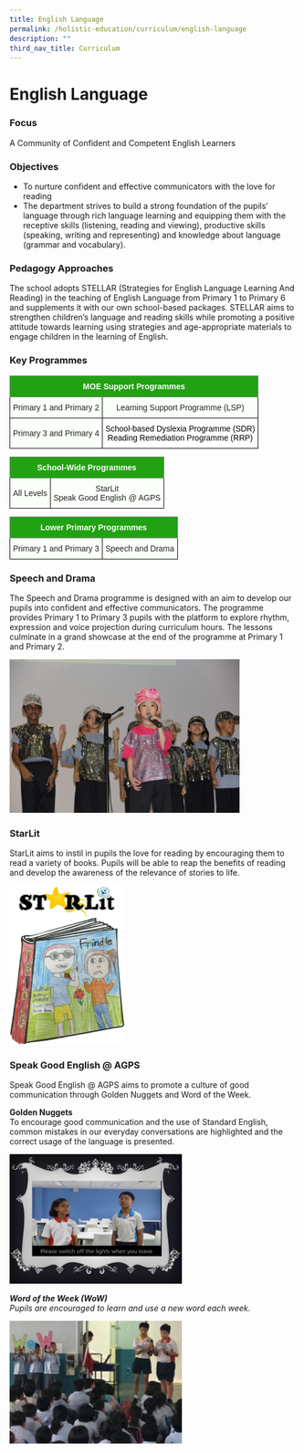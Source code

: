 ```yaml
---
title: English Language
permalink: /holistic-education/curriculum/english-language
description: ""
third_nav_title: Curriculum
---
```

English Language
================
### Focus
A Community of Confident and Competent English Learners
### Objectives
*   To nurture confident and effective communicators with the love for reading
*   The department strives to build a strong foundation of the pupils’ language through rich language learning and equipping them with the receptive skills (listening, reading and viewing), productive skills (speaking, writing and representing) and knowledge about language (grammar and vocabulary).

### Pedagogy Approaches
The school adopts STELLAR (Strategies for English Language Learning And Reading) in the teaching of English Language from Primary 1 to Primary 6 and supplements it with our own school-based packages. STELLAR aims to strengthen children’s language and reading skills while promoting a positive attitude towards learning using strategies and age-appropriate materials to engage children in the learning of English.
### Key Programmes
<style type="text/css">
.tg  {border-collapse:collapse;border-spacing:0;}
.tg td{border-color:black;border-style:solid;border-width:1px;font-family:Arial, sans-serif;font-size:14px;
  overflow:hidden;padding:10px 5px;word-break:normal;}
.tg th{border-color:black;border-style:solid;border-width:1px;font-family:Arial, sans-serif;font-size:14px;
  font-weight:normal;overflow:hidden;padding:10px 5px;word-break:normal;}
.tg .tg-rk1q{background-color:#22A114;border-color:inherit;color:#FBFFFA;font-weight:bold;text-align:center;vertical-align:middle}
.tg .tg-s6uv{background-color:#FBFFFA;color:#222;text-align:center;vertical-align:middle}
.tg .tg-lygy{background-color:#FFF;color:#222;text-align:center;vertical-align:top}
</style>
<table class="tg">
<thead>
  <tr>
    <th colspan="2" class="tg-rk1q"><span style="color:#FBFFFA;background-color:#22A114">MOE Support Programmes</span></th>
  </tr>
</thead>
<tbody>
  <tr>
    <td class="tg-s6uv"><span style="color:#222;background-color:#FBFFFA">Primary 1 and Primary 2</span></td>
    <td class="tg-s6uv"><span style="color:#222;background-color:#FBFFFA">Learning Support Programme (LSP)</span><br></td>
  </tr>
  <tr>
    <td class="tg-s6uv"><span style="color:#222;background-color:#FBFFFA">Primary 3 and Primary 4</span><br></td>
    <td class="tg-lygy"><span style="font-weight:normal;color:#000;background-color:#FFF">School-based Dyslexia Programme (SDR)</span><br><span style="font-weight:normal;color:#000;background-color:#FFF">Reading Remediation Programme (RRP)</span></td>
  </tr>
</tbody>
</table>
<style type="text/css">
.tg  {border-collapse:collapse;border-spacing:0;}
.tg td{border-color:black;border-style:solid;border-width:1px;font-family:Arial, sans-serif;font-size:14px;
  overflow:hidden;padding:10px 5px;word-break:normal;}
.tg th{border-color:black;border-style:solid;border-width:1px;font-family:Arial, sans-serif;font-size:14px;
  font-weight:normal;overflow:hidden;padding:10px 5px;word-break:normal;}
.tg .tg-rk1q{background-color:#22A114;border-color:inherit;color:#FBFFFA;font-weight:bold;text-align:center;vertical-align:middle}
.tg .tg-s6uv{background-color:#FBFFFA;color:#222;text-align:center;vertical-align:middle}
</style>
<table class="tg">
<thead>
  <tr>
    <th colspan="2" class="tg-rk1q"><span style="color:#FBFFFA;background-color:#22A114">School-Wide Programmes</span></th>
  </tr>
</thead>
<tbody>
  <tr>
    <td class="tg-s6uv"><span style="color:#222;background-color:#FBFFFA">All Levels</span></td>
    <td class="tg-s6uv"><span style="color:#222;background-color:#FBFFFA">StarLit</span><br><span style="color:#222;background-color:#FBFFFA">Speak Good English @ AGPS</span></td>
  </tr>
</tbody>
</table>
<style type="text/css">
.tg  {border-collapse:collapse;border-spacing:0;}
.tg td{border-color:black;border-style:solid;border-width:1px;font-family:Arial, sans-serif;font-size:14px;
  overflow:hidden;padding:10px 5px;word-break:normal;}
.tg th{border-color:black;border-style:solid;border-width:1px;font-family:Arial, sans-serif;font-size:14px;
  font-weight:normal;overflow:hidden;padding:10px 5px;word-break:normal;}
.tg .tg-rk1q{background-color:#22A114;border-color:inherit;color:#FBFFFA;font-weight:bold;text-align:center;vertical-align:middle}
.tg .tg-s6uv{background-color:#FBFFFA;color:#222;text-align:center;vertical-align:middle}
</style>
<table class="tg">
<thead>
  <tr>
    <th colspan="2" class="tg-rk1q"><span style="color:#FBFFFA;background-color:#22A114">Lower Primary Programmes</span></th>
  </tr>
</thead>
<tbody>
  <tr>
    <td class="tg-s6uv"><span style="color:#222;background-color:#FBFFFA">Primary 1 and Primary 3</span></td>
    <td class="tg-s6uv"><span style="color:#222;background-color:#FBFFFA">Speech and Drama</span></td>
  </tr>
</tbody>
</table>

### Speech and Drama
The Speech and Drama programme is designed with an aim to develop our pupils into confident and effective communicators. The programme provides Primary 1 to Primary 3 pupils with the platform to explore rhythm, expression and voice projection during curriculum hours. The lessons culminate in a grand showcase at the end of the programme at Primary 1 and Primary 2.

<img style="width:80%" src="/images/English%20Speech%20and%20Drama.jpg">

### StarLit
StarLit aims to instil in pupils the love for reading by encouraging them to read a variety of books. Pupils will be able to reap the benefits of reading and develop the awareness of the relevance of stories to life.

<img style="width:40%" src="/images/English%20StarLit.png">

### Speak Good English @ AGPS
Speak Good English @ AGPS aims to promote a culture of good communication through Golden Nuggets and Word of the Week.

**Golden Nuggets**<br>
To encourage good communication and the use of Standard English, common mistakes in our everyday conversations are highlighted and the correct usage of the language is presented.

<img style="width:60%" src="/images/Speak%20Good%20English%201.jpg">

<br>

**_Word of the Week (WoW)_** <br>
_Pupils are encouraged to learn and use a new word each week._

<img style="width:60%" src="/images/Speak%20Good%20English%202.jpg">